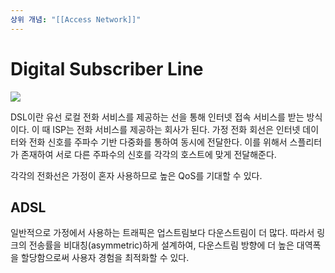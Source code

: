 ```yaml
---
상위 개념: "[[Access Network]]"
---
```

# Digital Subscriber Line
![](https://i.imgur.com/58UrjwV.png)

DSL이란 유선 로컬 전화 서비스를 제공하는 선을 통해 인터넷 접속 서비스를 받는 방식이다. 이 때 ISP는 전화 서비스를 제공하는 회사가 된다. 가정 전화 회선은 인터넷 데이터와 전화 신호를 주파수 기반 다중화를 통하여 동시에 전달한다. 이를 위해서 스플리터가 존재하여 서로 다른 주파수의 신호를 각각의 호스트에 맞게 전달해준다.

각각의 전화선은 가정이 혼자 사용하므로 높은 QoS를 기대할 수 있다.

## ADSL
일반적으로 가정에서 사용하는 트래픽은 업스트림보다 다운스트림이 더 많다. 따라서 링크의 전송률을 비대칭(asymmetric)하게 설계하여, 다운스트림 방향에 더 높은 대역폭을 할당함으로써 사용자 경험을 최적화할 수 있다.

